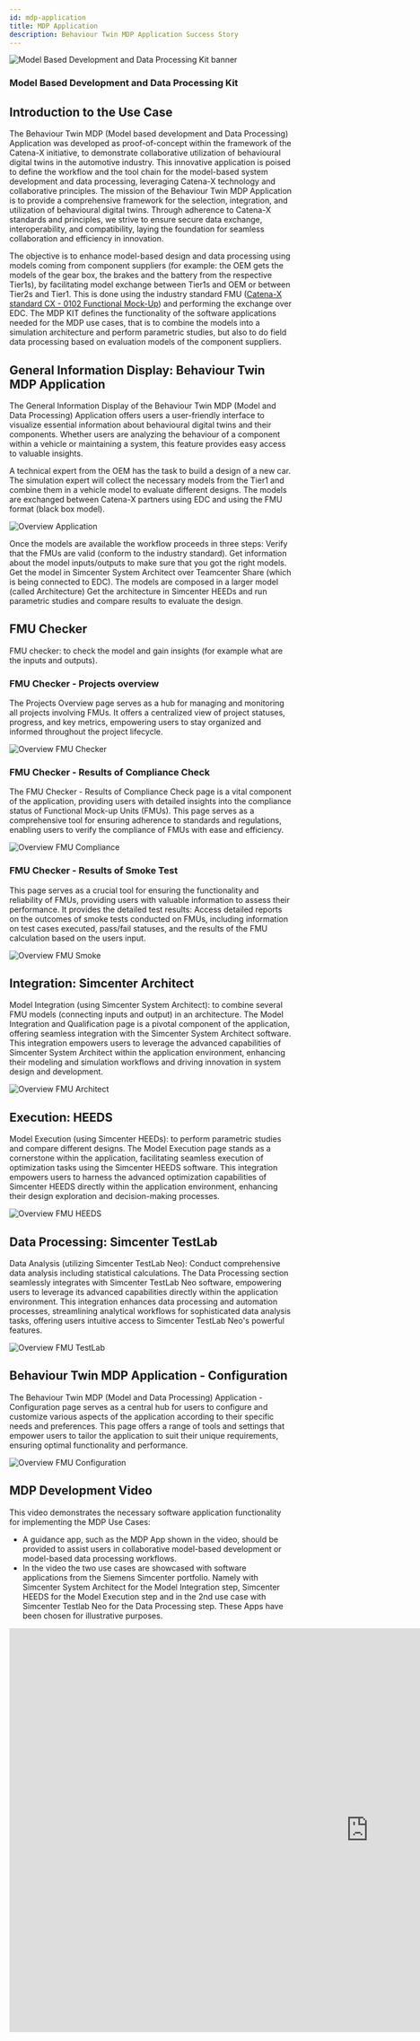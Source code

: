 ```yaml
---
id: mdp-application
title: MDP Application
description: Behaviour Twin MDP Application Success Story
---
```


![Model Based Development and Data Processing Kit banner](@site/static/img/kit-icons/behaviour-mdp-kit-icon.svg)

### Model Based Development and Data Processing Kit

## Introduction to the Use Case

The Behaviour Twin MDP (Model based development and Data Processing) Application was developed as proof-of-concept within the framework of the Catena-X initiative, to demonstrate collaborative utilization of behavioural digital twins in the automotive industry. This innovative application is poised to define the workflow and the tool chain for the model-based system development and data processing, leveraging Catena-X technology and collaborative principles. The mission of the Behaviour Twin MDP Application is to provide a comprehensive framework for the selection, integration, and utilization of behavioural digital twins. Through adherence to Catena-X standards and principles, we strive to ensure secure data exchange, interoperability, and compatibility, laying the foundation for seamless collaboration and efficiency in innovation.

The objective is to enhance model-based design and data processing using models coming from component suppliers (for example: the OEM gets the models of the gear box, the brakes and the battery from the respective Tier1s), by facilitating model exchange between Tier1s and OEM or between Tier2s and Tier1. This is done using the industry standard FMU ([Catena-X standard CX - 0102 Functional Mock-Up](https://catena-x.net/de/standard-library)) and performing the exchange over EDC. The MDP KIT defines the functionality of the software applications needed for the MDP use cases, that is to combine the models into a simulation architecture and perform parametric studies, but also to do field data processing based on evaluation models of the component suppliers.

## General Information Display: Behaviour Twin MDP Application

The General Information Display of the Behaviour Twin MDP (Model and Data Processing) Application offers users a user-friendly interface to visualize essential information about behavioural digital twins and their components. Whether users are analyzing the behaviour of a component within a vehicle or maintaining a system, this feature provides easy access to valuable insights.

A technical expert from the OEM has the task to build a design of a new car. The simulation expert will collect the necessary models from the Tier1 and combine them in a vehicle model to evaluate different designs. The models are exchanged between Catena-X partners using EDC and using the FMU format (black box model).

![Overview Application](../images/Pic_AppStory1.png)

Once the models are available the workflow proceeds in three steps: Verify that the FMUs are valid (conform to the industry standard). Get information about the model inputs/outputs to make sure that you got the right models. Get the model in Simcenter System Architect over Teamcenter Share (which is being connected to EDC). The models are composed in a larger model (called Architecture) Get the architecture in Simcenter HEEDs and run parametric studies and compare results to evaluate the design.

## FMU Checker

FMU checker: to check the model and gain insights (for example what are the inputs and outputs).

### FMU Checker - Projects overview

The Projects Overview page serves as a hub for managing and monitoring all projects involving FMUs. It offers a centralized view of project statuses, progress, and key metrics, empowering users to stay organized and informed throughout the project lifecycle.

![Overview FMU Checker](../images/Pic_AppStory2.png)

### FMU Checker - Results of Compliance Check

The FMU Checker - Results of Compliance Check page is a vital component of the application, providing users with detailed insights into the compliance status of Functional Mock-up Units (FMUs). This page serves as a comprehensive tool for ensuring adherence to standards and regulations, enabling users to verify the compliance of FMUs with ease and efficiency.

![Overview FMU Compliance](../images/Pic_AppStory3.png)

### FMU Checker - Results of Smoke Test

This page serves as a crucial tool for ensuring the functionality and reliability of FMUs, providing users with valuable information to assess their performance. It provides the detailed test results: Access detailed reports on the outcomes of smoke tests conducted on FMUs, including information on test cases executed, pass/fail statuses, and the results of the FMU calculation based on the users input.

![Overview FMU Smoke](../images/Pic_AppStory4.png)

## Integration: Simcenter Architect

Model Integration (using Simcenter System Architect): to combine several FMU models (connecting inputs and output) in an architecture.
The Model Integration and Qualification page is a pivotal component of the application, offering seamless integration with the Simcenter System Architect software. This integration empowers users to leverage the advanced capabilities of Simcenter System Architect within the application environment, enhancing their modeling and simulation workflows and driving innovation in system design and development.

![Overview FMU Architect](../images/Pic_AppStory5.png)

## Execution: HEEDS

Model Execution (using Simcenter HEEDs): to perform parametric studies and compare different designs.
The Model Execution page stands as a cornerstone within the application, facilitating seamless execution of optimization tasks using the Simcenter HEEDS software. This integration empowers users to harness the advanced optimization capabilities of Simcenter HEEDS directly within the application environment, enhancing their design exploration and decision-making processes.

![Overview FMU HEEDS](../images/Pic_AppStory6.png)

## Data Processing: Simcenter TestLab

Data Analysis (utilizing Simcenter TestLab Neo): Conduct comprehensive data analysis including statistical calculations.
The Data Processing section seamlessly integrates with Simcenter TestLab Neo software, empowering users to leverage its advanced capabilities directly within the application environment. This integration enhances data processing and automation processes, streamlining analytical workflows for sophisticated data analysis tasks, offering users intuitive access to Simcenter TestLab Neo's powerful features.

![Overview FMU TestLab](../images/Pic_AppStory6a.png)

## Behaviour Twin MDP Application - Configuration

The Behaviour Twin MDP (Model and Data Processing) Application - Configuration page serves as a central hub for users to configure and customize various aspects of the application according to their specific needs and preferences. This page offers a range of tools and settings that empower users to tailor the application to suit their unique requirements, ensuring optimal functionality and performance.

![Overview FMU Configuration](../images/Pic_AppStory7.png)

## MDP Development Video

This video demonstrates the necessary software application functionality for implementing the MDP Use Cases:

- A guidance app, such as the MDP App shown in the video, should be provided to assist users in collaborative model-based development or model-based data processing workflows.
- In the video the two use cases are showcased with software applications from the Siemens Simcenter portfolio. Namely with Simcenter System Architect for the Model Integration step, Simcenter HEEDS for the Model Execution step and in the 2nd use case with Simcenter Testlab Neo for the Data Processing step. These Apps have been chosen for illustrative purposes.

<div>
  <iframe style={{width:'100%', height:'100%', aspectRatio:'1280/720'}} width="1280" height="720" src="https://www.youtube.com/embed/QHgl45IM6uc" title="" frameborder="0" allow="accelerometer; autoplay; clipboard-write; encrypted-media; gyroscope; picture-in-picture; web-share" referrerpolicy="strict-origin-when-cross-origin" allowfullscreen>
  </iframe>
</div>
